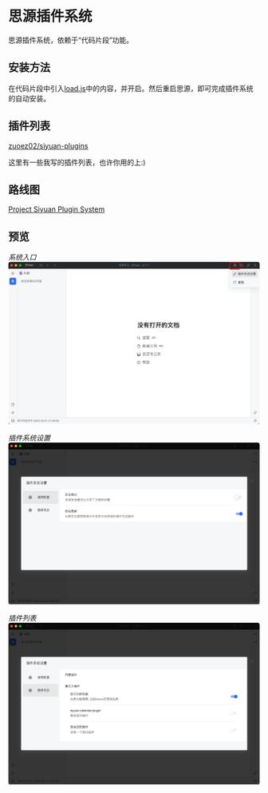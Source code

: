 # 思源插件系统

思源插件系统，依赖于“代码片段”功能。

## 安装方法
在代码片段中引入[load.js](./load.js)中的内容，并开启。然后重启思源，即可完成插件系统的自动安装。

## 插件列表
[zuoez02/siyuan-plugins](https://github.com/zuoez02/siyuan-plugins)

这里有一些我写的插件列表，也许你用的上:)

## 路线图

[Project Siyuan Plugin System](https://github.com/users/zuoez02/projects/1)

## 预览

*系统入口*
![Pic1](./assets/pic-1.png)

*插件系统设置*
![Pic2](./assets/pic-2.png)

*插件列表*
![Pic3](./assets/pic-3.png)